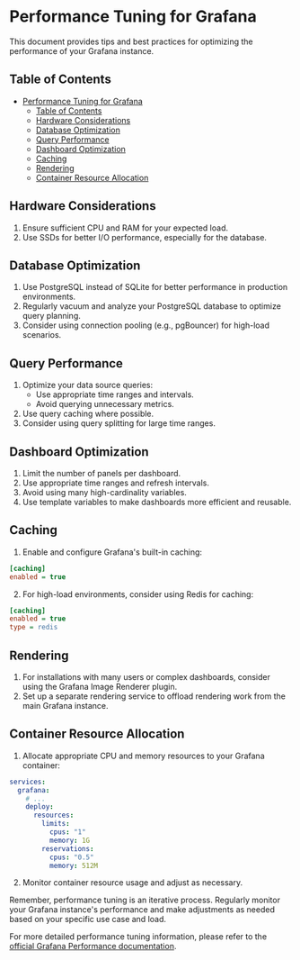 # Performance Tuning for Grafana

This document provides tips and best practices for optimizing the performance of your Grafana instance.

## Table of Contents

- [Performance Tuning for Grafana](#performance-tuning-for-grafana)
  - [Table of Contents](#table-of-contents)
  - [Hardware Considerations](#hardware-considerations)
  - [Database Optimization](#database-optimization)
  - [Query Performance](#query-performance)
  - [Dashboard Optimization](#dashboard-optimization)
  - [Caching](#caching)
  - [Rendering](#rendering)
  - [Container Resource Allocation](#container-resource-allocation)

## Hardware Considerations

1. Ensure sufficient CPU and RAM for your expected load.
2. Use SSDs for better I/O performance, especially for the database.

## Database Optimization

1. Use PostgreSQL instead of SQLite for better performance in production environments.
2. Regularly vacuum and analyze your PostgreSQL database to optimize query planning.
3. Consider using connection pooling (e.g., pgBouncer) for high-load scenarios.

## Query Performance

1. Optimize your data source queries:
   - Use appropriate time ranges and intervals.
   - Avoid querying unnecessary metrics.
2. Use query caching where possible.
3. Consider using query splitting for large time ranges.

## Dashboard Optimization

1. Limit the number of panels per dashboard.
2. Use appropriate time ranges and refresh intervals.
3. Avoid using many high-cardinality variables.
4. Use template variables to make dashboards more efficient and reusable.

## Caching

1. Enable and configure Grafana's built-in caching:

```ini
[caching]
enabled = true
```

2. For high-load environments, consider using Redis for caching:

```ini
[caching]
enabled = true
type = redis
```

## Rendering

1. For installations with many users or complex dashboards, consider using the Grafana Image Renderer plugin.
2. Set up a separate rendering service to offload rendering work from the main Grafana instance.

## Container Resource Allocation

1. Allocate appropriate CPU and memory resources to your Grafana container:

```yaml
services:
  grafana:
    # ...
    deploy:
      resources:
        limits:
          cpus: "1"
          memory: 1G
        reservations:
          cpus: "0.5"
          memory: 512M
```

2. Monitor container resource usage and adjust as necessary.

Remember, performance tuning is an iterative process. Regularly monitor your Grafana instance's performance and make adjustments as needed based on your specific use case and load.

For more detailed performance tuning information, please refer to the [official Grafana Performance documentation](https://grafana.com/docs/grafana/latest/administration/performance/).
